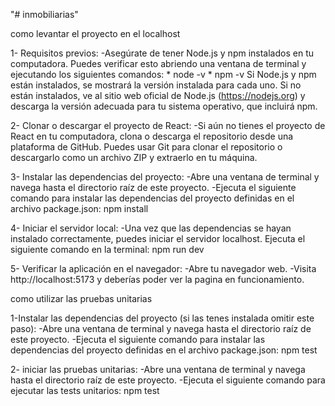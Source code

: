 "# inmobiliarias" 

como levantar el proyecto en el localhost

1- Requisitos previos:
    -Asegúrate de tener Node.js y npm instalados en tu computadora. Puedes verificar esto abriendo una ventana de terminal y ejecutando los siguientes comandos: * node -v
              * npm -v
    Si Node.js y npm están instalados, se mostrará la versión instalada para cada uno. Si no están instalados, ve al sitio web oficial de Node.js (https://nodejs.org) y descarga la versión adecuada para tu sistema operativo, que incluirá npm.

2- Clonar o descargar el proyecto de React:
    -Si aún no tienes el proyecto de React en tu computadora, clona o descarga el repositorio desde una plataforma de GitHub. Puedes usar Git para clonar el repositorio o descargarlo como un archivo ZIP y extraerlo en tu máquina.

3- Instalar las dependencias del proyecto:
    -Abre una ventana de terminal y navega hasta el directorio raíz de este proyecto.
    -Ejecuta el siguiente comando para instalar las dependencias del proyecto definidas en el archivo package.json: npm install

4- Iniciar el servidor local:
    -Una vez que las dependencias se hayan instalado correctamente, puedes iniciar el servidor localhost. Ejecuta el siguiente comando en la terminal: npm run dev

5- Verificar la aplicación en el navegador:
    -Abre tu navegador web.
    -Visita http://localhost:5173 y deberías poder ver la pagina en funcionamiento.


como utilizar las pruebas unitarias

1-Instalar las dependencias del proyecto (si las tenes instalada omitir este paso):
    -Abre una ventana de terminal y navega hasta el directorio raíz de este proyecto.
    -Ejecuta el siguiente comando para instalar las dependencias del proyecto definidas en el archivo package.json: npm test

2- iniciar las pruebas unitarias:
-Abre una ventana de terminal y navega hasta el directorio raíz de este proyecto.
    -Ejecuta el siguiente comando para ejecutar las tests unitarios: npm test

